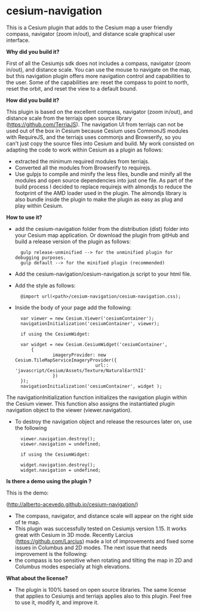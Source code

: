 # cesium-navigation
This is a Cesium plugin that adds to the Cesium map a user friendly compass, navigator (zoom in/out), and
distance scale graphical user interface.

**Why did you build it?**

First of all the Cesiumjs sdk does not includes a compass, navigator (zoom in/out), and distance scale. You can use the mouse to navigate on the map, but this navigation plugin  offers more navigation control and capabilities to the user. Some of the capabilities are: reset the compass to point to north, reset the orbit, and 
reset the view to a default bound.

**How did you build it?**

This plugin is based on the excellent compass, navigator (zoom in/out), and distance scale from the terriajs open source library (https://github.com/TerriaJS). The navigation UI from terriajs can not be used out of the box in Cesium because Cesium uses CommonJS modules with RequireJS, and the terriajs uses commonjs and Browserify, so you can't just copy the source files into Cesium and build.  My work consisted on adapting the code to work within Cesium as a plugin as follows:

- extracted the minimum required modules from terriajs.
- Converted all the modules from Browserify to requirejs.
- Use gulpjs to compile and minify the less files, bundle and minify all the modules and open source dependencies 
  into just one file. As part of the build process I decided to replace requirejs with almondjs to reduce the footprint of the AMD loader used in the plugin. The almondjs library is also bundle inside the plugin to make the plugin as easy as plug and play within Cesium.

**How to use it?**

- add the cesium-navigation folder from the distribution (dist) folder into your Cesium map application. Or download the plugin from gitHub and build a release version of the plugin as follows:

		gulp release-unminified --> for the unminified plugin for debugging purposes.
		gulp default --> for the minified plugin (recommended)

- Add the cesium-navigation/cesium-navigation.js script  to your html file.
- Add the style	as follows:

 		@import url(<path>/cesium-navigation/cesium-navigation.css);


- Inside the body of your page add the following:

		var viewer = new Cesium.Viewer('cesiumContainer');
		navigationInitialization('cesiumContainer', viewer);
		
		if using the CesiumWidget:
		
		var widget = new Cesium.CesiumWidget('cesiumContainer',
			{
     				imageryProvider: new Cesium.TileMapServiceImageryProvider({
                            		url:: 'javascript/Cesium/Assets/Texture/NaturalEarthII'
             		})
		});
		navigationInitialization('cesiumContainer', widget );

The navigationInitialization function initializes the navigation plugin within the Cesium viewer. 
This function also assigns the instantiated plugin navigation object to the viewer (viewer.navigation).

- To destroy the navigation object and release the resources later on, use the following

		viewer.navigation.destroy();
		viewer.navigation = undefined;
		
		if using the CesiumWidget:
		
		widget.navigation.destroy();
		widget.navigation = undefined;


**Is there a demo using the plugin ?**

This is the demo:

(http://alberto-acevedo.github.io/cesium-navigation/)

- The compass, navigator, and distance scale will appear on the right side of te map.
-  This plugin was successfully tested on Cesiumjs version 1.15. It works great with Cesium in 3D mode. Recently Larcius (https://github.com/Larcius) made a lot of improvements and fixed some issues in Columbus and 2D modes. The next issue that needs improvement is the following:
- the compass is too sensitive when rotating and tilting the map in 2D and Columbus modes especially at high elevations.

**What about the license?**
 - The plugin is 100% based on open source libraries. The same license that applies to Cesiumjs and terriajs applies also to this plugin. Feel free to use it,  modify it, and improve it.
